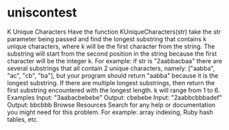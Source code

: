 # uniscontest


K Unique Characters
Have the function KUniqueCharacters(str) take the str parameter being passed and find the longest substring that contains k unique characters, where k will be the first character from the string. The substring will start from the second position in the string because the first character will be the integer k. For example: if str is "2aabbacbaa" there are several substrings that all contain 2 unique characters, namely: ["aabba", "ac", "cb", "ba"], but your program should return "aabba" because it is the longest substring. If there are multiple longest substrings, then return the first substring encountered with the longest length. k will range from 1 to 6.
Examples
Input: "3aabacbebebe"
Output: cbebebe
Input: "2aabbcbbbadef"
Output: bbcbbb
Browse Resources
Search for any help or documentation you might need for this problem. For example: array indexing, Ruby hash tables, etc.

